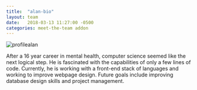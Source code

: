 ```yaml
---
title:  "alan-bio"
layout: team
date:   2018-03-13 11:27:00 -0500
categories: meet-the-team addon
---
```


![profilealan](https://user-images.githubusercontent.com/35777619/36549778-99c975e6-17c1-11e8-9e59-ed9a7bb01b8f.jpg)<br>

After a 16 year career in mental health, computer science seemed like the next logical step. He is fascinated
with the capabilities of only a few lines of code. Currently, he is working with a front-end stack of languages
and working to improve webpage design. Future goals include improving database design skills and project management.
